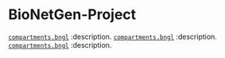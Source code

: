 # BioNetGen-Project

[`compartments.bngl`](examples/compartments.bngl)
:description.
[`compartments.bngl`](examples/compartments.bngl)
:description.
[`compartments.bngl`](examples/compartments.bngl)
:description.
